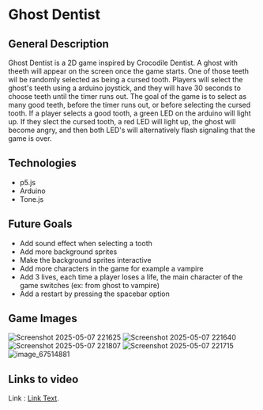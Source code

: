 # Ghost Dentist

## General Description
Ghost Dentist is a 2D game inspired by Crocodile Dentist. A ghost with theeth will appear on the screen once the game starts. One of those teeth wil be randomly selected as being a cursed tooth.
Players will select the ghost's teeth using a arduino joystick, and they will have 30 seconds to choose teeth until the timer runs out. The goal of the game is to select as many good teeth, before the 
timer runs out, or before selecting the cursed tooth. If a player selects a good tooth, a green LED on the arduino will light up. If they slect the cursed tooth, a red LED will light up, the ghost
will become angry, and then both LED's will alternatively flash signaling that the game is over. 

## Technologies
- p5.js
- Arduino
- Tone.js

## Future Goals
- Add sound effect when selecting a tooth
- Add more background sprites
- Make the background sprites interactive
- Add more characters in the game for example a vampire
- Add 3 lives, each time a player loses a life, the main character of the game switches (ex: from ghost to vampire)
- Add a restart by pressing the spacebar option

## Game Images
![Screenshot 2025-05-07 221625](https://github.com/user-attachments/assets/bdd2d1bf-8c32-4970-8434-76bc806147eb)
![Screenshot 2025-05-07 221640](https://github.com/user-attachments/assets/6a0428d6-f91b-4271-a894-541d0548eeb9)
![Screenshot 2025-05-07 221807](https://github.com/user-attachments/assets/7ce4e25e-58b5-4dca-ac5e-8669452b44b3)
![Screenshot 2025-05-07 221715](https://github.com/user-attachments/assets/2ff43a6f-e21e-4f89-98c4-07dde2e81e6f)
![image_67514881](https://github.com/user-attachments/assets/7d6fc486-baa7-4991-80df-458965220a9a)

## Links to video
Link : [Link Text]([#sample-section](https://youtu.be/EqT1eNq0W28)).
